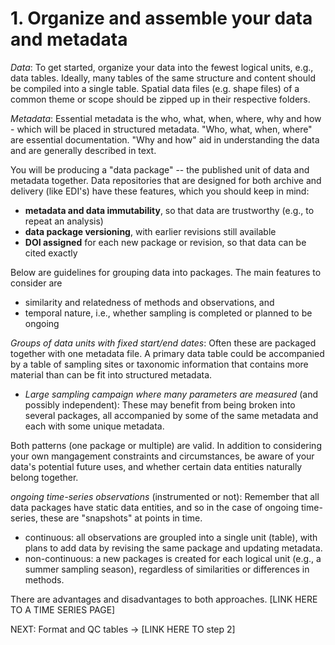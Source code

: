 # 1. Organize and assemble your data and metadata

*Data*: To get started, organize your data into the fewest logical units, e.g., data tables. Ideally, many tables of the same structure and content should be compiled into a single table. Spatial data files (e.g. shape files) of a common theme or scope should be zipped up in their respective folders.

*Metadata*: Essential metadata is the who, what, when, where, why and how - which will be placed in structured metadata. "Who, what, when, where" are essential documentation. "Why and how" aid in understanding the data and are generally described in text.

You will be producing a "data package" -- the published unit of data and metadata together. Data repositories that are designed for both archive and delivery (like EDI's) have these features, which you should keep in mind:
- **metadata and data immutability**, so that data are trustworthy (e.g., to repeat an analysis)
- **data package versioning**, with earlier revisions still available 
- **DOI assigned** for each new package or revision, so that data can be cited exactly

Below are guidelines for grouping data into packages. The main features to consider are 
- similarity and relatedness of methods and observations, and
- temporal nature, i.e., whether sampling is completed or planned to be ongoing

*Groups of data units with fixed start/end dates*: Often these are packaged together with one metadata file. A primary data table could be accompanied by a table of sampling sites or taxonomic information that contains more material than can be fit into structured metadata.
- *Large sampling campaign where many parameters are measured* (and possibly independent): These may benefit from  being broken into several packages, all accompanied by some of the same metadata and each with some unique metadata. 

Both patterns (one package or multiple) are valid. In addition to considering your own mangagement constraints and circumstances, be aware of your data's potential future uses, and whether certain data entities naturally belong together.

*ongoing time-series observations* (instrumented or not): Remember that all data packages have static data entities, and so in the case of ongoing time-series, these are "snapshots" at points in time.
- continuous: all observations are groupled into a single unit (table), with plans to add data by revising the same package and updating metadata. 
- non-continuous: a new packages is created for each logical unit (e.g., a summer sampling season), regardless of similarities or differences in methods.

There are advantages and disadvantages to both approaches.  [LINK HERE TO A TIME SERIES PAGE]

NEXT: Format and QC tables -> [LINK HERE TO step 2]
<!-- to be added:
- either links here, or in above, or unite the two sections somehow. 
- - [Considerable amount of stuff from LTER can go here - mob
- - Dataset design - (Type-specific ? domain-specific? recommendations)
- - Small tables and static datasets (possibly related to publication)
- - Ongoing time series
- - Streaming data 
- - - with the GCE Data Toolbox for Matlab
- - Community survey data - BPs
- - - Using the ecocomDP model - mob
- - Spatial data
- Do you have access to data mgt expertise/help? Can you write R code?
- - EDIs Software registry - how to use and/or contribute - kristin
-->

